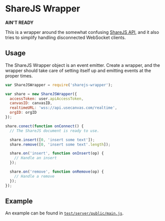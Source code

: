 # ShareJS Wrapper

**AIN'T READY**

This is a wrapper around the somewhat confusing
[ShareJS API](https://github.com/share/ShareJS/tree/v0.7.40), and it also tries
to simplify handling disconnected WebSocket clients.

## Usage

The ShareJS Wrapper object is an event emitter. Create a wrapper, and the
wrapper should take care of setting itself up and emitting events at the proper
times.

```javascript
var ShareJSWrapper = require('sharejs-wrapper');

var share = new ShareJSWrapper({
  accessToken: user.apiAccessToken,
  canvasID: canvasID,
  realtimeURL: 'wss://api.usecanvas.com/realtime',
  orgID: orgID
});

share.conect(function onConnect() {
  // The ShareJS document is ready to use.

  share.insert([0, 'insert some text']);
  share.remove([0, 'insert some text'.length]);

  share.on('insert', function onInsert(op) {
    // Handle an insert
  });

  share.on('remove', function onRemove(op) {
    // Handle a remove
  });
});
```

## Example

An example can be found in
[`test/server/public/main.js`](https://github.com/usecanvas/sharejs-wrapper/blob/master/test/server/public/main.js).
